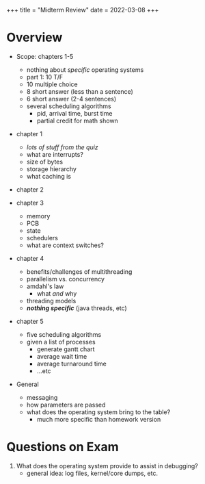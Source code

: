 +++
title = "Midterm Review"
date = 2022-03-08
+++

# Overview

- Scope: chapters 1-5
   - nothing about *specific* operating systems
   - part 1: 10 T/F
   - 10 multiple choice
   - 8 short answer (less than a sentence)
   - 6 short answer (2-4 sentences)
   - several scheduling algorithms
     - pid, arrival time, burst time
     - partial credit for math shown

- chapter 1
  - *lots of stuff from the quiz*
  - what are interrupts?
  - size of bytes
  - storage hierarchy
  - what caching is
- chapter 2
- chapter 3
  - memory
  - PCB
  - state
  - schedulers
  - what are context switches?
- chapter 4
  - benefits/challenges of multithreading
  - parallelism vs. concurrency
  - amdahl's law
    - what *and* why
  - threading models
  - ***nothing specific*** (java threads, etc)
- chapter 5
  - five scheduling algorithms
  - given a list of processes
    - generate gantt chart
    - average wait time
    - average turnaround time
    - ...etc
- General
  - messaging
  - how parameters are passed
   - what does the operating system bring to the table?
     - much more specific than homework version

# Questions on Exam
1. What does the operating system provide to assist in debugging?
   - general idea: log files, kernel/core dumps, etc.
